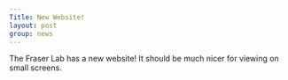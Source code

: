 ```yaml
---
Title: New Website!
layout: post
group: news
---
```


The Fraser Lab has a new website! It should be much nicer for viewing on small screens.